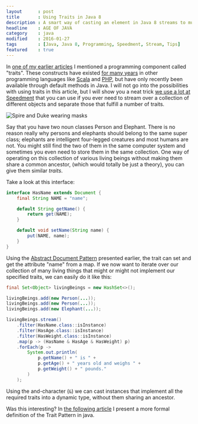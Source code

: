 ```yaml
---
layout      : post
title       : Using Traits in Java 8
description : A smart way of casting an element in Java 8 streams to multiple interfaces at once using traits.
headline    : AGE OF JAVA
category    : java
modified    : 2016-01-27
tags        : [Java, Java 8, Programming, Speedment, Stream, Tips]
featured    : true
---
```


In [one of my earlier articles](/website/java/Type-Safe-Views-using-Abstract-Document-Pattern) I mentioned a programming component called "traits". These constructs have existed [for many years](https://en.wikipedia.org/wiki/Trait_(computer_programming)) in other programming languages like [Scala](http://docs.scala-lang.org/tutorials/tour/traits.html) and [PHP](https://secure.php.net/manual/en/language.oop5.traits.php), but have only recently been available through default methods in Java. I will not go into the possibilities with using traits in this article, but I will show you a neat trick [we use a lot at Speedment](https://github.com/speedment/speedment) that you can use if you ever need to stream over a collection of different objects and separate those that fulfill a number of traits.

<img src="/website/images/2016-01-27/traits.png" alt="Spire and Duke wearing masks" />

Say that you have two noun classes Person and Elephant. There is no reason really why persons and elephants should belong to the same super class; elephants are intelligent four-legged creatures and most humans are not. You might still find the two of them in the same computer system and sometimes you even need to store them in the same collection. One way of operating on this collection of various living beings without making them share a common ancestor, (which would totally be just a theory), you can give them similar _traits_.

Take a look at this interface:

```java
interface HasName extends Document {
    final String NAME = "name";

    default String getName() {
        return get(NAME);
    }

    default void setName(String name) {
        put(NAME, name);
    }
}
```

Using the [Abstract Document Pattern](/website/java/Type-Safe-Views-using-Abstract-Document-Pattern) presented earlier, the trait can set and get the attribute "name" from a map. If we now want to iterate over our collection of many living things that might or might not implement our specified traits, we can easily do it like this:

```java
final Set<Object> livingBeings = new HashSet<>();

livingBeings.add(new Person(...));
livingBeings.add(new Person(...));
livingBeings.add(new Elephant(...));

livingBeings.stream()
    .filter(HasName.class::isInstance)
    .filter(HasAge.class::isInstance)
    .filter(HasWeight.class::isInstance)
    .map(p -> (HasName & HasAge & HasWeight) p)
    .forEach(p ->
        System.out.println(
            p.getName() + " is " +
            p.getAge() + " years old and weighs " +
            p.getWeight() + " pounds."
        )
    );
```

Using the and-character (`&`) we can cast instances that implement all the required traits into a dynamic type, without them sharing an ancestor.

Was this interesting? In [the following article](https://ageofjava.blogspot.com/2016/02/definition-of-trait-pattern-in-java.html) I present a more formal definition of the Trait Pattern in java.
